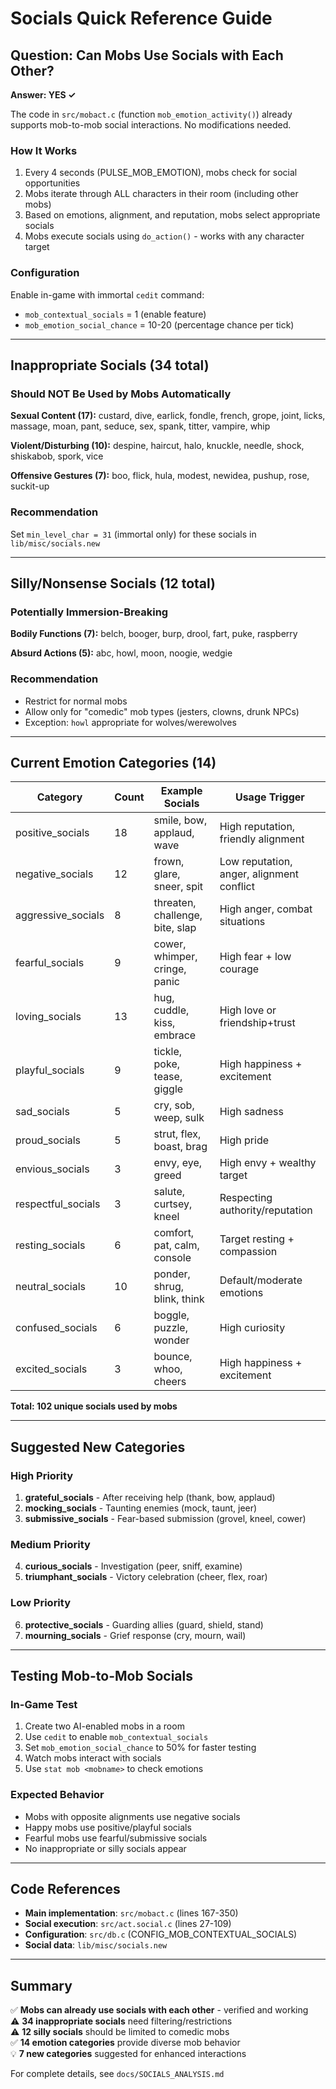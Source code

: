 # Socials Quick Reference Guide

## Question: Can Mobs Use Socials with Each Other?

**Answer: YES ✓**

The code in `src/mobact.c` (function `mob_emotion_activity()`) already supports mob-to-mob social interactions. No modifications needed.

### How It Works

1. Every 4 seconds (PULSE_MOB_EMOTION), mobs check for social opportunities
2. Mobs iterate through ALL characters in their room (including other mobs)
3. Based on emotions, alignment, and reputation, mobs select appropriate socials
4. Mobs execute socials using `do_action()` - works with any character target

### Configuration

Enable in-game with immortal `cedit` command:
- `mob_contextual_socials` = 1 (enable feature)
- `mob_emotion_social_chance` = 10-20 (percentage chance per tick)

---

## Inappropriate Socials (34 total)

### Should NOT Be Used by Mobs Automatically

**Sexual Content (17):**
custard, dive, earlick, fondle, french, grope, joint, licks, massage, moan, pant, seduce, sex, spank, titter, vampire, whip

**Violent/Disturbing (10):**
despine, haircut, halo, knuckle, needle, shock, shiskabob, spork, vice

**Offensive Gestures (7):**
boo, flick, hula, modest, newidea, pushup, rose, suckit-up

### Recommendation
Set `min_level_char = 31` (immortal only) for these socials in `lib/misc/socials.new`

---

## Silly/Nonsense Socials (12 total)

### Potentially Immersion-Breaking

**Bodily Functions (7):**
belch, booger, burp, drool, fart, puke, raspberry

**Absurd Actions (5):**
abc, howl, moon, noogie, wedgie

### Recommendation
- Restrict for normal mobs
- Allow only for "comedic" mob types (jesters, clowns, drunk NPCs)
- Exception: `howl` appropriate for wolves/werewolves

---

## Current Emotion Categories (14)

| Category | Count | Example Socials | Usage Trigger |
|----------|-------|----------------|---------------|
| positive_socials | 18 | smile, bow, applaud, wave | High reputation, friendly alignment |
| negative_socials | 12 | frown, glare, sneer, spit | Low reputation, anger, alignment conflict |
| aggressive_socials | 8 | threaten, challenge, bite, slap | High anger, combat situations |
| fearful_socials | 9 | cower, whimper, cringe, panic | High fear + low courage |
| loving_socials | 13 | hug, cuddle, kiss, embrace | High love or friendship+trust |
| playful_socials | 9 | tickle, poke, tease, giggle | High happiness + excitement |
| sad_socials | 5 | cry, sob, weep, sulk | High sadness |
| proud_socials | 5 | strut, flex, boast, brag | High pride |
| envious_socials | 3 | envy, eye, greed | High envy + wealthy target |
| respectful_socials | 3 | salute, curtsey, kneel | Respecting authority/reputation |
| resting_socials | 6 | comfort, pat, calm, console | Target resting + compassion |
| neutral_socials | 10 | ponder, shrug, blink, think | Default/moderate emotions |
| confused_socials | 6 | boggle, puzzle, wonder | High curiosity |
| excited_socials | 3 | bounce, whoo, cheers | High happiness + excitement |

**Total: 102 unique socials used by mobs**

---

## Suggested New Categories

### High Priority
1. **grateful_socials** - After receiving help (thank, bow, applaud)
2. **mocking_socials** - Taunting enemies (mock, taunt, jeer)
3. **submissive_socials** - Fear-based submission (grovel, kneel, cower)

### Medium Priority
4. **curious_socials** - Investigation (peer, sniff, examine)
5. **triumphant_socials** - Victory celebration (cheer, flex, roar)

### Low Priority
6. **protective_socials** - Guarding allies (guard, shield, stand)
7. **mourning_socials** - Grief response (cry, mourn, wail)

---

## Testing Mob-to-Mob Socials

### In-Game Test
1. Create two AI-enabled mobs in a room
2. Use `cedit` to enable `mob_contextual_socials`
3. Set `mob_emotion_social_chance` to 50% for faster testing
4. Watch mobs interact with socials
5. Use `stat mob <mobname>` to check emotions

### Expected Behavior
- Mobs with opposite alignments use negative socials
- Happy mobs use positive/playful socials
- Fearful mobs use fearful/submissive socials
- No inappropriate or silly socials appear

---

## Code References

- **Main implementation**: `src/mobact.c` (lines 167-350)
- **Social execution**: `src/act.social.c` (lines 27-109)
- **Configuration**: `src/db.c` (CONFIG_MOB_CONTEXTUAL_SOCIALS)
- **Social data**: `lib/misc/socials.new`

---

## Summary

✅ **Mobs can already use socials with each other** - verified and working  
⚠️ **34 inappropriate socials** need filtering/restrictions  
⚠️ **12 silly socials** should be limited to comedic mobs  
✅ **14 emotion categories** provide diverse mob behavior  
💡 **7 new categories** suggested for enhanced interactions

For complete details, see `docs/SOCIALS_ANALYSIS.md`
